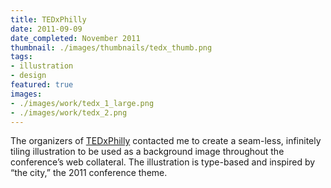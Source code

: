 ```yaml
---
title: TEDxPhilly
date: 2011-09-09
date_completed: November 2011
thumbnail: ./images/thumbnails/tedx_thumb.png
tags:
- illustration
- design
featured: true
images:
- ./images/work/tedx_1_large.png
- ./images/work/tedx_2.png
---
```


The organizers of <a href="http://tedxphilly.com/">TEDxPhilly</a> contacted me to create a seam-less, infinitely tiling illustration to be used as a background image throughout the conference&#8217;s web collateral. The illustration is type-based and inspired by &#8220;the city,&#8221; the 2011 conference theme.
